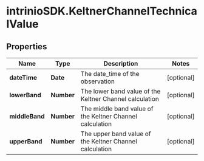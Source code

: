 # intrinioSDK.KeltnerChannelTechnicalValue

## Properties
Name | Type | Description | Notes
------------ | ------------- | ------------- | -------------
**dateTime** | **Date** | The date_time of the observation | [optional] 
**lowerBand** | **Number** | The lower band value of the Keltner Channel calculation | [optional] 
**middleBand** | **Number** | The middle band value of the Keltner Channel calculation | [optional] 
**upperBand** | **Number** | The upper band value of the Keltner Channel calculation | [optional] 



